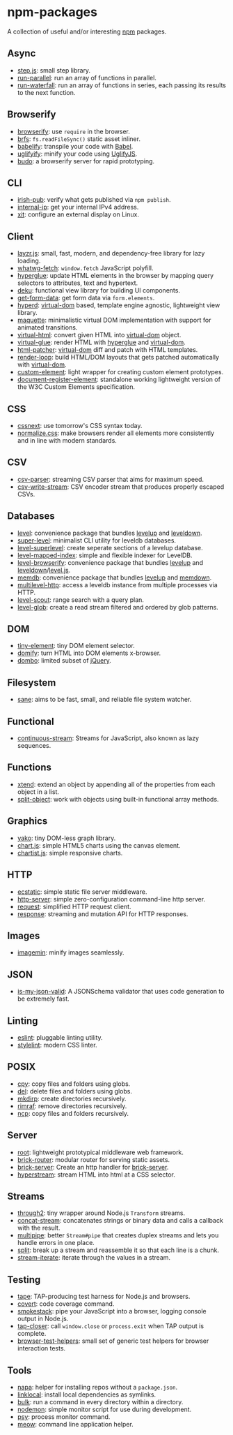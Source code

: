 # npm-packages

A collection of useful and/or interesting [npm](https://npmjs.com/) packages.

## Async

- [step.js](https://www.npmjs.com/package/step.js): small step library.
- [run-parallel](https://www.npmjs.com/package/run-parallel): run an array of
  functions in parallel.
- [run-waterfall](https://www.npmjs.com/package/run-waterfall): run an array of
  functions in series, each passing its results to the next function.

## Browserify

- [browserify](https://www.npmjs.com/package/browserify): use `require` in the
  browser.
- [brfs](https://www.npmjs.com/package/brfs): `fs.readFileSync()` static asset
  inliner.
- [babelify](https://npmjs.com/package/babelify): transpile your code with
  [Babel](https://babeljs.io/).
- [uglifyify](https://npmjs.com/package/uglifyify): minify your code using
  [UglifyJS](https://www.npmjs.com/package/uglify-js).
- [budo](https://www.npmjs.com/package/budo): a browserify server for rapid
  prototyping.

## CLI

- [irish-pub](https://www.npmjs.com/package/irish-pub): verify what gets
  published via `npm publish`.
- [internal-ip](https://www.npmjs.com/package/internal-ip): get your internal
  IPv4 address.
- [xit](https://www.npmjs.com/package/xit): configure an external display on
  Linux.

## Client

- [layzr.js](https://www.npmjs.com/package/layzr.js): small, fast, modern, and
  dependency-free library for lazy loading.
- [whatwg-fetch](https://www.npmjs.com/package/whatwg-fetch): `window.fetch`
  JavaScript polyfill.
- [hyperglue](https://www.npmjs.com/package/hyperglue): update HTML elements in
  the browser by mapping query selectors to attributes, text and hypertext.
- [deku](https://www.npmjs.com/package/deku): functional view library for
  building UI components.
- [get-form-data](https://www.npmjs.com/package/get-form-data): get form data
  via `form.elements`.
- [hyperd](https://www.npmjs.com/package/hyperd):
  [virtual-dom](https://www.npmjs.com/package/virtual-dom) based, template
  engine agnostic, lightweight view library.
- [maquette](https://www.npmjs.com/package/maquette): minimalistic virtual DOM
  implementation with support for animated transitions.
- [virtual-html](https://www.npmjs.com/package/virtual-html): convert given HTML
  into [virtual-dom](https://www.npmjs.com/package/virtual-dom) object.
- [virtual-glue](https://www.npmjs.com/package/virtual-glue): render HTML with
  [hyperglue](https://www.npmjs.com/package/hyperglue) and
  [virtual-dom](https://www.npmjs.com/package/virtual-dom).
- [html-patcher](https://www.npmjs.com/package/html-patcher):
  [virtual-dom](https://www.npmjs.com/package/virtual-dom) diff and patch with
  HTML templates.
- [render-loop](https://www.npmjs.com/package/render-loop): build HTML/DOM
  layouts that gets patched automatically with
  [virtual-dom](https://www.npmjs.com/package/virtual-dom).
- [custom-element](https://www.npmjs.com/package/custom-element): light wrapper
  for creating custom element prototypes.
- [document-register-element](https://www.npmjs.com/package/document-register-element):
  standalone working lightweight version of the W3C Custom Elements
  specification.

## CSS

- [cssnext](https://npmjs.com/package/cssnext): use tomorrow's CSS syntax today.
- [normalize.css](https://www.npmjs.com/package/normalize.css): make browsers
  render all elements more consistently and in line with modern standards.

## CSV

- [csv-parser](https://www.npmjs.com/package/csv-parser): streaming CSV parser
  that aims for maximum speed.
- [csv-write-stream](https://www.npmjs.com/package/csv-write-stream): CSV
  encoder stream that produces properly escaped CSVs.

## Databases

- [level](https://www.npmjs.com/package/level): convenience package that bundles
  [levelup](https://www.npmjs.com/package/levelup) and
  [leveldown](https://www.npmjs.com/package/leveldown).
- [super-level](https://www.npmjs.com/package/superlevel): minimalist CLI
  utility for leveldb databases.
- [level-superlevel](https://www.npmjs.com/package/level-superlevel): create
  seperate sections of a levelup database.
- [level-mapped-index](https://www.npmjs.com/package/level-mapped-index): simple
  and flexible indexer for LevelDB.
- [level-browserify](https://www.npmjs.com/package/level-browserify):
  convenience package that bundles [levelup](https://github.com/level/levelup)
  and
  [leveldown](https://github.com/level/leveldown)/[level.js](https://github.com/maxogden/level.js).
- [memdb](https://www.npmjs.com/package/memdb): convenience package that bundles
  [levelup](https://www.npmjs.com/package/levelup) and
  [memdown](https://www.npmjs.com/package/memdown).
- [multilevel-http](https://www.npmjs.com/package/multilevel-http): access a
  leveldb instance from multiple processes via HTTP.
- [level-scout](https://www.npmjs.com/package/level-scout): range search with a
  query plan.
- [level-glob](https://www.npmjs.com/package/level-glob): create a read stream
  filtered and ordered by glob patterns.

## DOM

- [tiny-element](https://www.npmjs.com/package/tiny-element): tiny DOM element
  selector.
- [domify](https://www.npmjs.com/package/domify): turn HTML into DOM elements
  x-browser.
- [dombo](https://www.npmjs.com/package/dombo): limited subset of
  [jQuery](https://jquery.com/).

## Filesystem

- [sane](https://www.npmjs.com/package/sane): aims to be fast, small, and
  reliable file system watcher.

## Functional

- [continuous-stream](https://www.npmjs.com/package/continuous-stream): Streams
  for JavaScript, also known as lazy sequences.

## Functions

- [xtend](https://www.npmjs.com/package/xtend): extend an object by appending
  all of the properties from each object in a list.
- [split-object](https://github.com/timoxley/split-object): work with objects
  using built-in functional array methods.

## Graphics

- [yako](https://npmjs.com/package/yako): tiny DOM-less graph library.
- [chart.js](https://www.npmjs.com/package/chart.js): simple HTML5 charts using
  the canvas element.
- [chartist.js](https://github.com/gionkunz/chartist-js): simple responsive
  charts.

## HTTP

- [ecstatic](https://www.npmjs.com/package/ecstatic): simple static file server
  middleware.
- [http-server](https://www.npmjs.com/package/http-server): simple
  zero-configuration command-line http server.
- [request](https://www.npmjs.com/package/request): simplified HTTP request
  client.
- [response](https://www.npmjs.com/package/response): streaming and mutation API
  for HTTP responses.

## Images

- [imagemin](https://www.npmjs.com/package/imagemin): minify images seamlessly.

## JSON

- [is-my-json-valid](https://www.npmjs.com/package/is-my-json-valid): A
  JSONSchema validator that uses code generation to be extremely fast.

## Linting

- [eslint](https://npmjs.com/package/eslint): pluggable linting utility.
- [stylelint](https://www.npmjs.com/package/stylelint): modern CSS linter.

## POSIX

- [cpy](https://www.npmjs.com/package/cpy): copy files and folders using globs.
- [del](https://www.npmjs.com/package/del): delete files and folders using
  globs.
- [mkdirp](https://www.npmjs.com/package/mkdirp): create directories
  recursively.
- [rimraf](https://www.npmjs.com/package/rimraf): remove directories
  recursively.
- [ncp](https://github.com/AvianFlu/ncp): copy files and folders recursively.

## Server

- [root](https://www.npmjs.com/package/root): lightweight prototypical
  middleware web framework.
- [brick-router](https://www.npmjs.com/package/brick-router): modular router for
  serving static assets.
- [brick-server](https://www.npmjs.com/package/brick-server): Create an http
  handler for [brick-server](https://www.npmjs.com/package/brick-router).
- [hyperstream](https://www.npmjs.com/package/hyperstream): stream HTML into
  html at a CSS selector.

## Streams

- [through2](https://www.npmjs.com/package/through2): tiny wrapper around
  Node.js `Transform` streams.
- [concat-stream](https://www.npmjs.com/package/concat-stream): concatenates
  strings or binary data and calls a callback with the result.
- [multipipe](https://www.npmjs.com/package/multipipe): better `Stream#pipe`
  that creates duplex streams and lets you handle errors in one place.
- [split](https://www.npmjs.com/package/split): break up a stream and reassemble
  it so that each line is a chunk.
- [stream-iterate](https://www.npmjs.com/package/stream-iterate): iterate
  through the values in a stream.

## Testing

- [tape](https://npmjs.com/package/tape): TAP-producing test harness for Node.js
  and browsers.
- [covert](https://www.npmjs.com/package/covert): code coverage command.
- [smokestack](https://www.npmjs.com/package/smokestack): pipe your JavaScript
  into a browser, logging console output in Node.js.
- [tap-closer](https://www.npmjs.com/package/tap-closer): call `window.close` or
  `process.exit` when TAP output is complete.
- [browser-test-helpers](https://www.npmjs.com/package/browser-test-helpers):
  small set of generic test helpers for browser interaction tests.

## Tools

- [napa](http://npmjs.com/package/napa): helper for installing repos without a
  `package.json`.
- [linklocal](https://www.npmjs.com/package/linklocal): install local
  dependencies as symlinks.
- [bulk](https://www.npmjs.com/package/bulk): run a command in every directory
  within a directory.
- [nodemon](https://www.npmjs.com/package/nodemon): simple monitor script for
  use during development.
- [psy](https://www.npmjs.com/package/psy): process monitor command.
- [meow](https://npmjs.com/package/meow): command line application helper.
